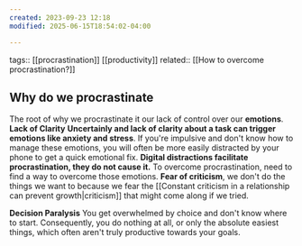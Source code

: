 ```yaml
---
created: 2023-09-23 12:18
modified: 2025-06-15T18:54:02-04:00

---
```

tags:: [[procrastination]] [[productivity]]
related:: [[How to overcome procrastination?]]
## Why do we procrastinate

The root of why we procrastinate it our lack of control over our **emotions**.
**Lack of Clarity**
	**Uncertainly and lack of clarity about a task can trigger emotions like anxiety and stress**.
	If you're impulsive and don't know how to manage these emotions, you will often be more easily distracted by your phone to get a quick emotional fix. **Digital distractions facilitate procrastination, they do not cause it.** To overcome procrastination, need to find a way to overcome those emotions.
**Fear of criticism**, 
	we don't do the things we want to because we fear the [[Constant criticism in a relationship can prevent growth|criticism]] that might come along if we tried.

**Decision Paralysis**
	You get overwhelmed by choice and don't know where to start. Consequently, you do nothing at all, or only the absolute easiest things, which often aren't truly productive towards your goals.
